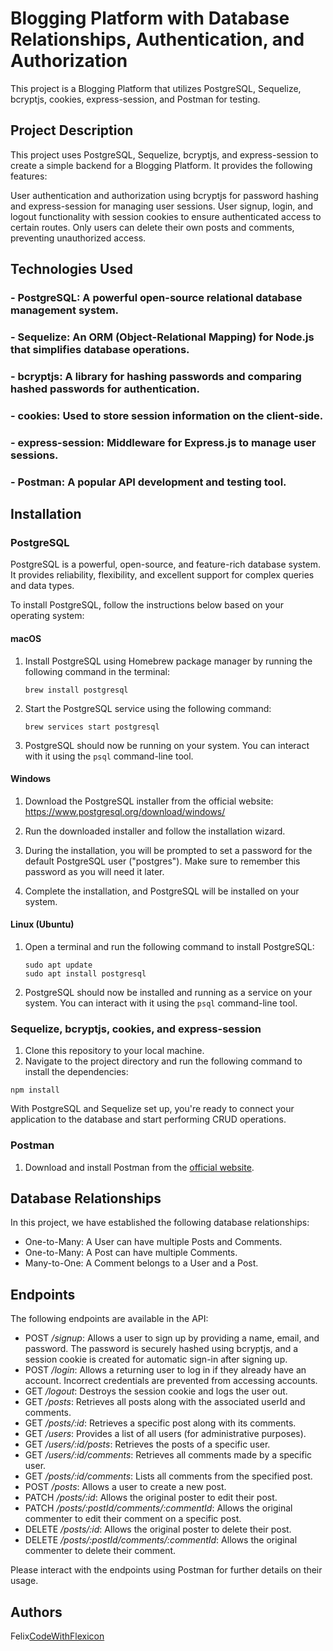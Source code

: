 # Blogging Platform with Database Relationships, Authentication, and Authorization

This project is a Blogging Platform that utilizes PostgreSQL, Sequelize, bcryptjs, cookies, express-session, and Postman for testing.

## Project Description
This project uses PostgreSQL, Sequelize, bcryptjs, and express-session to create a simple backend for a Blogging Platform. It provides the following features:

User authentication and authorization using bcryptjs for password hashing and express-session for managing user sessions.
User signup, login, and logout functionality with session cookies to ensure authenticated access to certain routes.
Only users can delete their own posts and comments, preventing unauthorized access.

## Technologies Used

### - PostgreSQL: A powerful open-source relational database management system.
### - Sequelize: An ORM (Object-Relational Mapping) for Node.js that simplifies database operations.
### - bcryptjs: A library for hashing passwords and comparing hashed passwords for authentication.
### - cookies: Used to store session information on the client-side.
### - express-session: Middleware for Express.js to manage user sessions.
### - Postman: A popular API development and testing tool.

## Installation

### PostgreSQL
PostgreSQL is a powerful, open-source, and feature-rich database system. It provides reliability, flexibility, and excellent support for complex queries and data types.

To install PostgreSQL, follow the instructions below based on your operating system:

#### macOS

1. Install PostgreSQL using Homebrew package manager by running the following command in the terminal:
   ```
   brew install postgresql
   ```
2. Start the PostgreSQL service using the following command:
   ```
   brew services start postgresql
   ```

3. PostgreSQL should now be running on your system. You can interact with it using the `psql` command-line tool.

#### Windows

1. Download the PostgreSQL installer from the official website: https://www.postgresql.org/download/windows/

2. Run the downloaded installer and follow the installation wizard.

3. During the installation, you will be prompted to set a password for the default PostgreSQL user ("postgres"). Make sure to remember this password as you will need it later.

4. Complete the installation, and PostgreSQL will be installed on your system.

#### Linux (Ubuntu)

1. Open a terminal and run the following command to install PostgreSQL:
   ```
   sudo apt update
   sudo apt install postgresql
   ```

2. PostgreSQL should now be installed and running as a service on your system. You can interact with it using the `psql` command-line tool.

### Sequelize, bcryptjs, cookies, and express-session
1. Clone this repository to your local machine.
2. Navigate to the project directory and run the following command to install the dependencies:

  ```
  npm install
  ```

With PostgreSQL and Sequelize set up, you're ready to connect your application to the database and start performing CRUD operations.

### Postman
1. Download and install Postman from the [official website](https://www.postman.com/downloads/).

## Database Relationships
In this project, we have established the following database relationships:

- One-to-Many: A User can have multiple Posts and Comments.
- One-to-Many: A Post can have multiple Comments.
- Many-to-One: A Comment belongs to a User and a Post.

## Endpoints
The following endpoints are available in the API:

- POST */signup*: Allows a user to sign up by providing a name, email, and password. The password is securely hashed using bcryptjs, and a session cookie is created for automatic sign-in after signing up.
- POST */login*: Allows a returning user to log in if they already have an account. Incorrect credentials are prevented from accessing accounts.
- GET */logout*: Destroys the session cookie and logs the user out.
- GET */posts*: Retrieves all posts along with the associated userId and comments.
- GET */posts/:id*: Retrieves a specific post along with its comments.
- GET */users*: Provides a list of all users (for administrative purposes).
- GET */users/:id/posts*: Retrieves the posts of a specific user.
- GET */users/:id/comments*: Retrieves all comments made by a specific user.
- GET */posts/:id/comments*: Lists all comments from the specified post.
- POST */posts*: Allows a user to create a new post.
- PATCH */posts/:id*: Allows the original poster to edit their post.
- PATCH */posts/:postId/comments/:commentId*: Allows the original commenter to edit their comment on a specific post.
- DELETE */posts/:id*: Allows the original poster to delete their post.
- DELETE */posts/:postId/comments/:commentId*: Allows the original commenter to delete their comment.

Please interact with the endpoints using Postman for further details on their usage.

## Authors
Felix[CodeWithFlexicon](https://github.com/CodeWithFlexicon)
